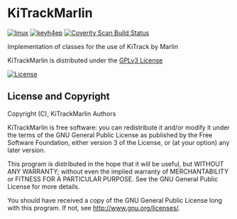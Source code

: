 # KiTrackMarlin
[![linux](https://github.com/iLCSoft/KiTrackMarlin/actions/workflows/linux.yml/badge.svg)](https://github.com/iLCSoft/KiTrackMarlin/actions/workflows/linux.yml)
[![keyh4ep](https://github.com/iLCSoft/KiTrackMarlin/actions/workflows/key4hep.yml/badge.svg)](https://github.com/iLCSoft/KiTrackMarlin/actions/workflows/key4hep.yml)
[![Coverity Scan Build Status](https://scan.coverity.com/projects/12356/badge.svg)](https://scan.coverity.com/projects/ilcsoft-kitrackmarlin)

Implementation of classes for the use of KiTrack by Marlin

KiTrackMarlin is distributed under the [GPLv3 License](http://www.gnu.org/licenses/gpl-3.0.en.html)

[![License](https://www.gnu.org/graphics/gplv3-127x51.png)](https://www.gnu.org/licenses/gpl-3.0.en.html)


## License and Copyright
Copyright (C), KiTrackMarlin Authors

KiTrackMarlin is free software: you can redistribute it and/or modify it under the terms of the GNU General Public License as published by the Free Software Foundation, either version 3 of the License, or (at your option) any later version.

This program is distributed in the hope that it will be useful, but WITHOUT ANY WARRANTY; without even the implied warranty of MERCHANTABILITY or FITNESS FOR A PARTICULAR PURPOSE.  See the GNU General Public License for more details.

You should have received a copy of the GNU General Public License long with this program.  If not, see <http://www.gnu.org/licenses/>.
